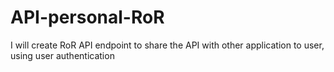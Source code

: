 # API-personal-RoR
I will create RoR API endpoint to share the API with other application to user, using user authentication
